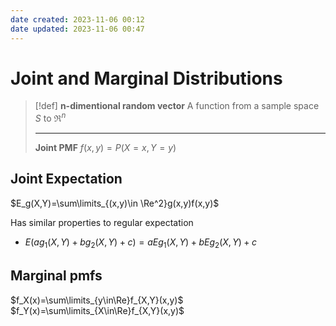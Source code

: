 ```yaml
---
date created: 2023-11-06 00:12
date updated: 2023-11-06 00:47
---
```


# Joint and Marginal Distributions

> [!def]
> **n-dimentional random vector**
> A function from a sample space $S$ to $\Re^n$
>
> ---
>
> **Joint PMF**
> $f(x,y)=P(X=x,Y=y)$

## Joint Expectation

$E_g(X,Y)=\sum\limits_{(x,y)\in \Re^2}g(x,y)f(x,y)$

Has similar properties to regular expectation

- $E(ag_1(X,Y)+bg_2(X,Y)+c)=aEg_1(X,Y)+bEg_2(X,Y)+c$

## Marginal pmfs

$f_X(x)=\sum\limits_{y\in\Re}f_{X,Y}(x,y)$
$f_Y(x)=\sum\limits_{X\in\Re}f_{X,Y}(x,y)$
